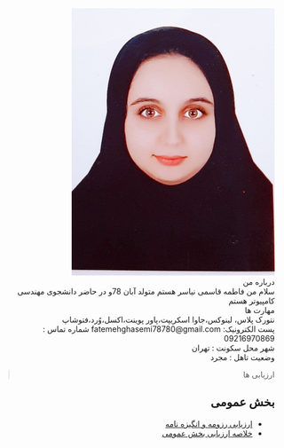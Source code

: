 
 <div dir="rtl">
 <img src="pic.jpeg">
 <br>
 درباره من
 <br>
 سلام من فاطمه قاسمی نیاسر هستم متولد آبان 78و در حاضر دانشجوی مهندسی کامپیوتر هستم
 <br>
 مهارت ها
 <br>
  نتورک پلاس، لینوکس،جاوا اسکریپت،پاور پوینت،اکسل،وُرد،فتوشاپ
 <br>
 پست الکترونیک: fatemehghasemi78780@gmail.com
 شماره تماس : 09216970869
 <br>
 شهر محل سکونت : تهران
 <br>
 وضعیت تاهل : مجرد
 
 > ارزیابی ها

##  بخش عمومی
- [ارزیابی رزومه و انگیزه نامه](https://github.com/fatemehghasemiii/PNU_3991_AR/blob/main/XX_CV_CheckList_AR_3991.pdf)
- [خلاصه ارزیابی بخش عمومی](https://github.com/fatemehghasemiii/PNU_3991_AR/blob/main/XX_GeneralSection_CheckList_AR_3991.pdf)

</div>

